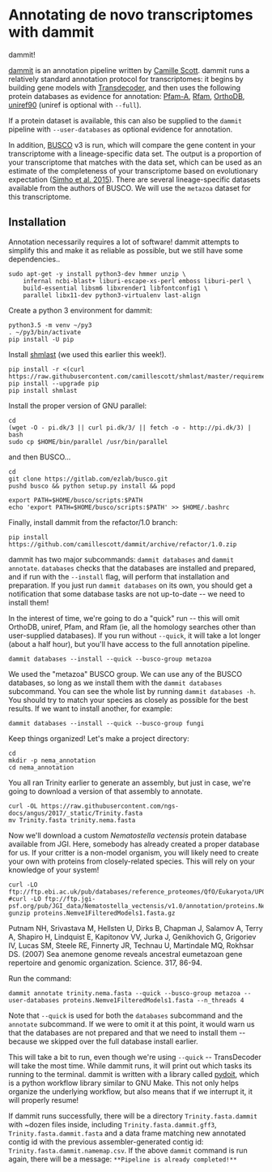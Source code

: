 # Annotating de novo transcriptomes with dammit

dammit!

[dammit](http://www.camillescott.org/dammit/index.html) is an annotation
pipeline written by [Camille
Scott](http://www.camillescott.org/). dammit runs a relatively standard annotation
protocol for transcriptomes: it begins by building gene models with [Transdecoder](http://transdecoder.github.io/),
and then
uses the following protein databases as evidence for annotation:
[Pfam-A](http://pfam.xfam.org/), [Rfam](http://rfam.xfam.org/),
[OrthoDB](http://www.orthodb.org/),
[uniref90](http://www.uniprot.org/help/uniref) (uniref is optional with
`--full`).

If a protein dataset is available, this can also be supplied to the
`dammit` pipeline with `--user-databases` as optional evidence for
annotation.

In addition, [BUSCO](http://busco.ezlab.org/) v3 is run, which will compare the gene content in your transcriptome
with a lineage-specific data set. The output is a proportion of your
transcriptome that matches with the data set, which can be used as an
estimate of the completeness of your transcriptome based on evolutionary
expectation ([Simho et al.
2015](http://bioinformatics.oxfordjournals.org/content/31/19/3210.full)).
There are several lineage-specific datasets available from the authors
of BUSCO. We will use the `metazoa` dataset for this transcriptome.

## Installation

Annotation necessarily requires a lot of software! dammit attempts to simplify this and
make it as reliable as possible, but we still have some dependencies..

    sudo apt-get -y install python3-dev hmmer unzip \
        infernal ncbi-blast+ liburi-escape-xs-perl emboss liburi-perl \
        build-essential libsm6 libxrender1 libfontconfig1 \
        parallel libx11-dev python3-virtualenv last-align

Create a python 3 environment for dammit:

    python3.5 -m venv ~/py3
    . ~/py3/bin/activate
    pip install -U pip

Install [shmlast](https://github.com/camillescott/shmlast) (we used this earlier this week!).

    pip install -r <(curl https://raw.githubusercontent.com/camillescott/shmlast/master/requirements.txt)
    pip install --upgrade pip
    pip install shmlast

Install the proper version of GNU parallel:

    cd
    (wget -O - pi.dk/3 || curl pi.dk/3/ || fetch -o - http://pi.dk/3) | bash
    sudo cp $HOME/bin/parallel /usr/bin/parallel

and then BUSCO...

    cd
    git clone https://gitlab.com/ezlab/busco.git
    pushd busco && python setup.py install && popd

    export PATH=$HOME/busco/scripts:$PATH
    echo 'export PATH=$HOME/busco/scripts:$PATH' >> $HOME/.bashrc

Finally, install dammit from the refactor/1.0 branch:

    pip install https://github.com/camillescott/dammit/archive/refactor/1.0.zip

dammit has two major subcommands: `dammit databases` and `dammit annotate`. `databases`
checks that the databases are installed and prepared, and if run with the `--install` flag,
will perform that installation and preparation. If you just run `dammit databases` on its
own, you should get a notification that some database tasks are not up-to-date -- we need
to install them!

In the interest of time, we're going to do a "quick"
run -- this will omit OrthoDB, uniref, Pfam, and Rfam (ie, all the homology searches other
than user-supplied databases). If you run without `--quick`, it will take a lot longer (about
a half hour), but you'll have access to the full annotation pipeline.

    dammit databases --install --quick --busco-group metazoa

We used the "metazoa" BUSCO group. We can use any of the BUSCO databases, so long as we install
them with the `dammit databases` subcommand. You can see the whole list by running
`dammit databases -h`. You should try to match your species as closely as possible for the best
results. If we want to install another, for example:

    dammit databases --install --quick --busco-group fungi

Keep things organized! Let's make a project directory:

    cd
    mkdir -p nema_annotation
    cd nema_annotation

You all ran Trinity earlier to generate an assembly, but just in case, we're going to download
a version of that assembly to annotate.

    curl -OL https://raw.githubusercontent.com/ngs-docs/angus/2017/_static/Trinity.fasta
    mv Trinity.fasta trinity.nema.fasta


Now we'll download a custom *Nematostella vectensis* protein database available
from JGI. Here, somebody has already created a proper database for us. If your critter
is a non-model organism, you will
likely need to create your own with proteins from closely-related species. This will rely on your
knowledge of your system!

    curl -LO ftp://ftp.ebi.ac.uk/pub/databases/reference_proteomes/QfO/Eukaryota/UP000001593_45351.fasta.gz
    #curl -LO ftp://ftp.jgi-psf.org/pub/JGI_data/Nematostella_vectensis/v1.0/annotation/proteins.Nemve1FilteredModels1.fasta.gz
    gunzip proteins.Nemve1FilteredModels1.fasta.gz

Putnam NH, Srivastava M, Hellsten U, Dirks B, Chapman J, Salamov A,
Terry A, Shapiro H, Lindquist E, Kapitonov VV, Jurka J, Genikhovich G,
Grigoriev IV, Lucas SM, Steele RE, Finnerty JR, Technau U, Martindale
MQ, Rokhsar DS. (2007) Sea anemone genome reveals ancestral eumetazoan
gene repertoire and genomic organization. Science. 317, 86-94.

Run the command:

    dammit annotate trinity.nema.fasta --quick --busco-group metazoa --user-databases proteins.Nemve1FilteredModels1.fasta --n_threads 4

Note that `--quick` is used for both the `databases` subcommand and the `annotate` subcommand. If we
were to omit it at this point, it would warn us that the databases are not prepared and that we need
to install them -- because we skipped over the full database install earlier.

This will take a bit to run, even though we're using `--quick` -- TransDecoder will take the most
time. While dammit runs, it will print out which tasks its running to the terminal. dammit is
written with a library called [pydoit](www.pydoit.org), which is a python workflow library similar
to GNU Make. This not only helps organize the underlying workflow, but also means that if we
interrupt it, it will properly resume! 

If dammit runs successfully, there will be a directory
`Trinity.fasta.dammit` with \~dozen files inside, including
`Trinity.fasta.dammit.gff3`, `Trinity.fasta.dammit.fasta` and a data
frame matching new annotated contig id with the previous
assembler-generated contig id: `Trinity.fasta.dammit.namemap.csv`. If
the above `dammit` command is run again, there will be a message:
`**Pipeline is already completed!**`
